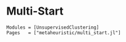 # Multi-Start

```@autodocs
Modules = [UnsupervisedClustering]
Pages   = ["metaheuristic/multi_start.jl"]
```
